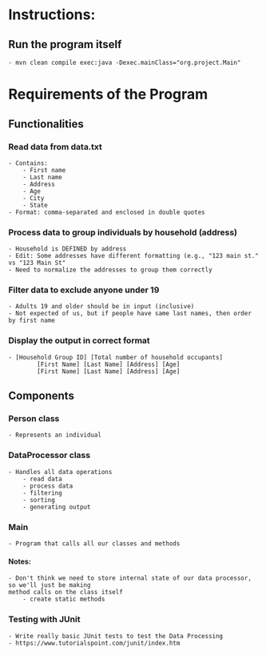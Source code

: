 # Instructions:
## Run the program itself
    - mvn clean compile exec:java -Dexec.mainClass="org.project.Main"

# Requirements of the Program
## Functionalities
### Read data from data.txt
    - Contains:
        - First name
        - Last name
        - Address  
        - Age
        - City
        - State
    - Format: comma-separated and enclosed in double quotes
### Process data to group individuals by household (address)
    - Household is DEFINED by address
    - Edit: Some addresses have different formatting (e.g., "123 main st." vs "123 Main St"
    - Need to normalize the addresses to group them correctly
###  Filter data to exclude anyone under 19
    - Adults 19 and older should be in input (inclusive)
    - Not expected of us, but if people have same last names, then order by first name
### Display the output in correct format
    - [Household Group ID] [Total number of household occupants]  
            [First Name] [Last Name] [Address] [Age] 
            [First Name] [Last Name] [Address] [Age]

## Components
### Person class
    - Represents an individual
### DataProcessor class
    - Handles all data operations
        - read data
        - process data
        - filtering
        - sorting
        - generating output
### Main
    - Program that calls all our classes and methods

#### Notes:
    - Don't think we need to store internal state of our data processor, so we'll just be making
    method calls on the class itself
        - create static methods

### Testing with JUnit
    - Write really basic JUnit tests to test the Data Processing
    - https://www.tutorialspoint.com/junit/index.htm